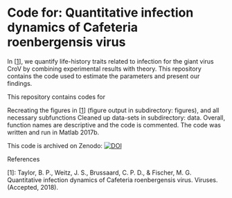 Code for: Quantitative infection dynamics of Cafeteria roenbergensis virus
=============================

In \[[1](#footnote1)\], we quantify life-history traits related to infection for the giant virus CroV by combining experimental results with theory. This repository contains the code used to estimate the parameters and present our findings.

This repository contains codes for

Recreating the figures in \[[1](#footnote1)\] (figure output in subdirectory: figures), and
all necessary subfunctions
Cleaned up data-sets in subdirectory: data.
Overall, function names are descriptive and the code is commented. The code was written and run in Matlab 2017b.

This code is archived on Zenodo: [![DOI](https://zenodo.org/badge/145863782.svg)](https://zenodo.org/badge/latestdoi/145863782)

References

\[<a name="footnote1">1</a>\]: Taylor, B. P., Weitz, J. S., Brussaard, C. P. D., & Fischer, M. G. Quantitative infection dynamics of Cafeteria roenbergensis virus. Viruses. (Accepted, 2018).
